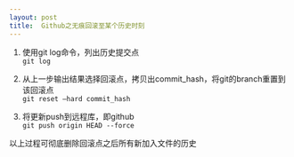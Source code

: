 ```yaml
---
layout: post
title:  Github之无痕回滚至某个历史时刻
---
```


1. 使用git log命令，列出历史提交点  <br/>
    ```git log```

2. 从上一步输出结果选择回滚点，拷贝出commit_hash，将git的branch重置到该回滚点   <br/>
    ```git reset –hard commit_hash```

3. 将更新push到远程库，即github   <br/>
    ```git push origin HEAD --force```

以上过程可彻底删除回滚点之后所有新加入文件的历史
